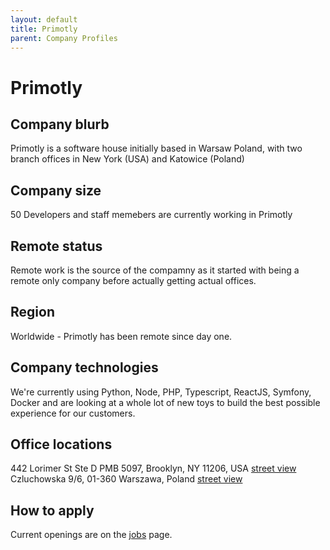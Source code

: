 ```yaml
---
layout: default
title: Primotly
parent: Company Profiles
---
```


# Primotly

## Company blurb

Primotly is a software house initially based in Warsaw Poland, with two branch offices in New York (USA) and Katowice (Poland)

## Company size

50 Developers and staff memebers are currently working  in Primotly

## Remote status

Remote work is the source of the compamny as it started with being a remote only company before actually getting actual offices.

## Region

Worldwide - Primotly has been remote since day one.

## Company technologies

We're currently using Python, Node, PHP, Typescript, ReactJS, Symfony, Docker and are looking at a whole lot of new toys to build the best possible experience for our customers.

## Office locations

442 Lorimer St Ste D PMB 5097, Brooklyn, NY 11206, USA [street view](https://www.google.com/maps/place/Primotly+New+York/@40.7102123,-73.9484927,15z/data=!4m2!3m1!1s0x0:0x4ffc95a50e0e51c1?sa=X&ved=2ahUKEwizhqDmwbr8AhXSrIsKHXsWDQkQ_BJ6BAhmECE)
Czluchowska 9/6, 01-360 Warszawa, Poland [street view]([https://www.google.com/maps/place/Primotly+New+York/@40.7102123,-73.9484927,15z/data=!4m2!3m1!1s0x0:0x4ffc95a50e0e51c1?sa=X&ved=2ahUKEwizhqDmwbr8AhXSrIsKHXsWDQkQ_BJ6BAhmECE](https://www.google.com/maps/place/Primotly/@52.2295878,20.9189956,17z/data=!3m1!4b1!4m5!3m4!1s0x471ecbda18753ecb:0x29f49d9286d83538!8m2!3d52.2295878!4d20.9211843))


## How to apply

Current openings are on the [jobs](https://primotly.com/career/) page.
